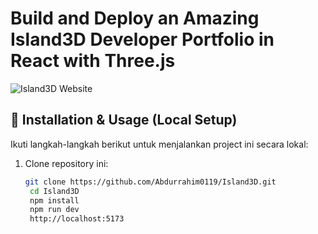 # Build and Deploy an Amazing Island3D Developer Portfolio in React with Three.js

![Island3D Website](https://i.ibb.co/sJKfSwb9/ISLAND3D.png)


## 🔧 Installation & Usage (Local Setup)

Ikuti langkah-langkah berikut untuk menjalankan project ini secara lokal:

1. Clone repository ini:
   ```bash
   git clone https://github.com/Abdurrahim0119/Island3D.git
    cd Island3D
    npm install
    npm run dev
    http://localhost:5173

